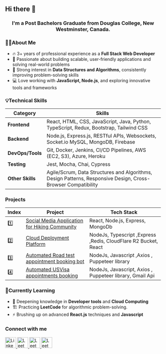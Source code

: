 ## Hi there 👋 
###      
<h3 align="center">
  I'm a Post Bachelors Graduate from Douglas College, New Westminster, Canada.
</h3>

### 👨‍💻About Me
<ul>
<li>🔥 3+ years of professional experience as a <strong>Full Stack Web Developer</strong></li>
<li>🌟 Passionate about building scalable, user-friendly applications and solving real-world problems</li>
<li>🧠 Strong interest in <strong>Data Structures and Algorithms</strong>, consistently improving problem-solving skills</li>
<li>💻 Love working with <strong>JavaScript, Node.js</strong>, and exploring innovative tools and frameworks</li>
</ul>

### 💡Technical Skills

| Category            | Skills                                                                 |
|---------------------|------------------------------------------------------------------------|
| **Frontend**        | React, HTML, CSS, JavaScript, Java, Python, TypeScript, Redux, Bootstrap, Tailwind CSS |
| **Backend**         | Node.js, Express.js, RESTful APIs, Websockets, Socket.io MySQL, MongoDB, Firebase |
| **DevOps/Tools**    | Git, Docker, Jenkins, CI/CD Pipelines, AWS (EC2, S3), Azure, Heroku    |
| **Testing**         | Jest, Mocha, Chai, Cypress                                             |
| **Other Skills**    | Agile/Scrum, Data Structures and Algorithms, Design Patterns, Responsive Design, Cross-Browser Compatibility |


### Projects

| Index | Project                             | Tech Stack         |
|-------|-------------------------------------|--------------------|
| 1️⃣     | [Social Media Application for Hiking Community](https://github.com/akashbalyan/TrailSocial.git) | React, Node.js, Express, MongoDb    |
| 2️⃣     | [Cloud Deployment Platform](https://github.com/akashbalyan/Vercel.git) | NodeJs, Typescript ,Express ,Redis, CloudFlare R2 Bucket, React |
| 3️⃣     | [Automated Road test appointment booking bot](https://github.com/akashbalyan/RoadTestBookingBot) | NodeJs, Javascript ,Axios , Puppeteer library |
| 4️⃣     | [Automated USVisa appointments booking ](https://github.com/akashbalyan/USVisaAppointment) | NodeJs, Javascript, Axios , Puppeteer library, Gmail Api |

### 🌱Currently Learning
<ul>
  <li>📖 Deepening knowledge in <strong>Developer tools</strong> and <strong>Cloud Computing</strong></li>
  <li>🏗️ Practicing <strong>LeetCode</strong> for algorithmic problem-solving.</li>
  <li>⚡ Brushing up on advanced <strong>React.js</strong> techniques and <strong>Javascript</strong></li>
</ul>

### Connect with me
<a href="https://www.linkedin.com/in/akash-balyan-0129981b0/" target="_blank">
  <img src="https://upload.wikimedia.org/wikipedia/commons/8/81/LinkedIn_icon.svg" alt="LinkedIn" width="35" height="35">
</a>

<a href="https://leetcode.com/u/akashbalyan/" target="_blank">
  <img src="https://upload.wikimedia.org/wikipedia/commons/1/19/LeetCode_logo_black.png" alt="LeetCode" width="35" height="35">
</a>

<a href="https://instagram/akashbalyan" target="_blank">
  <img src="https://upload.wikimedia.org/wikipedia/commons/a/a5/Instagram_icon.png" alt="LeetCode" width="35" height="35">
</a>

<a href="https://instagram/akashbalyan" target="_blank">
  <img src="https://upload.wikimedia.org/wikipedia/commons/a/a5/Instagram_icon.png" alt="LeetCode" width="35" height="35">
</a>


